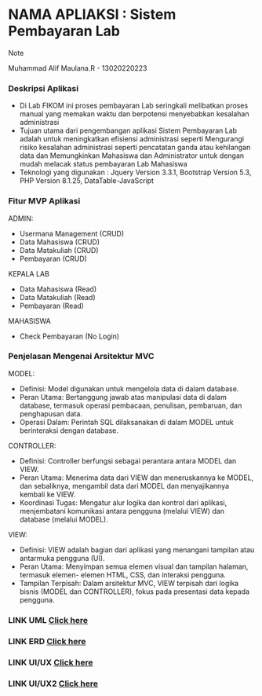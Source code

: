 # NAMA APLIAKSI : Sistem Pembayaran Lab

> [!NOTE]
> Muhammad Alif Maulana.R - 13020220223

### Deskripsi Aplikasi

- Di Lab FIKOM ini proses pembayaran Lab seringkali melibatkan proses manual yang memakan waktu dan berpotensi menyebabkan kesalahan administrasi
- Tujuan utama dari pengembangan aplikasi Sistem Pembayaran Lab adalah untuk meningkatkan efisiensi administrasi seperti Mengurangi risiko kesalahan administrasi seperti pencatatan ganda atau kehilangan data dan Memungkinkan Mahasiswa dan Administrator untuk dengan mudah melacak status pembayaran Lab Mahasiswa
- Teknologi yang digunakan : Jquery Version 3.3.1, Bootstrap Version 5.3, PHP Version 8.1.25, DataTable-JavaScript

### Fitur MVP Aplikasi

ADMIN:

- Usermana Management (CRUD)
- Data Mahasiswa (CRUD)
- Data Matakuliah (CRUD)
- Pembayaran (CRUD)

KEPALA LAB

- Data Mahasiswa (Read)
- Data Matakuliah (Read)
- Pembayaran (Read)

MAHASISWA

- Check Pembayaran (No Login)

### Penjelasan Mengenai Arsitektur MVC

MODEL:

- Definisi: Model digunakan untuk mengelola data di dalam database.
- Peran Utama: Bertanggung jawab atas manipulasi data di dalam database, termasuk operasi pembacaan, penulisan, pembaruan, dan penghapusan data.
- Operasi Dalam: Perintah SQL dilaksanakan di dalam MODEL untuk berinteraksi dengan database.

CONTROLLER:

- Definisi: Controller berfungsi sebagai perantara antara MODEL dan VIEW.
- Peran Utama: Menerima data dari VIEW dan meneruskannya ke MODEL, dan sebaliknya, mengambil data dari MODEL dan menyajikannya kembali ke VIEW.
- Koordinasi Tugas: Mengatur alur logika dan kontrol dari aplikasi, menjembatani komunikasi antara pengguna (melalui VIEW) dan database (melalui MODEL).

VIEW:

- Definisi: VIEW adalah bagian dari aplikasi yang menangani tampilan atau antarmuka pengguna (UI).
- Peran Utama: Menyimpan semua elemen visual dan tampilan halaman, termasuk elemen- elemen HTML, CSS, dan interaksi pengguna.
- Tampilan Terpisah: Dalam arsitektur MVC, VIEW terpisah dari logika bisnis (MODEL dan CONTROLLER), fokus pada presentasi data kepada pengguna.

### LINK UML [Click here](https://drive.google.com/file/d/1oZJAlSevl2vS8HRyW5iT2X2f_qsOHhR-/view?usp=sharing)

### LINK ERD [Click here](https://drive.google.com/file/d/1TszEDZ2CYDFKmu5Jd7MLFWSd6ZHzXte4/view?usp=sharing)

### LINK UI/UX [Click here](https://www.figma.com/file/zw47oWnf2mJPOIEQ2ReHJF/SIPEMLA?type=design&t=6oC3R2qf856RMBFp-6)

### LINK UI/UX2 [Click here](https://www.figma.com/design/bpMukOhEQFt0PQrX8LggRk/SIMPELA_2?node-id=0-1&t=2xABR426Qqf77VZX-1)


